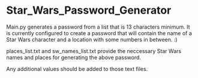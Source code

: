# Star_Wars_Password_Generator

Main.py generates a password from a list that is 13 characters minimum. It is currently configured to create a password that will contain the name of a Star Wars character and a location with some numbers in between. :) 

places_list.txt and sw_names_list.txt provide the neccessary Star Wars names and places for generating the above password. 

Any additional values should be added to those text files. 
